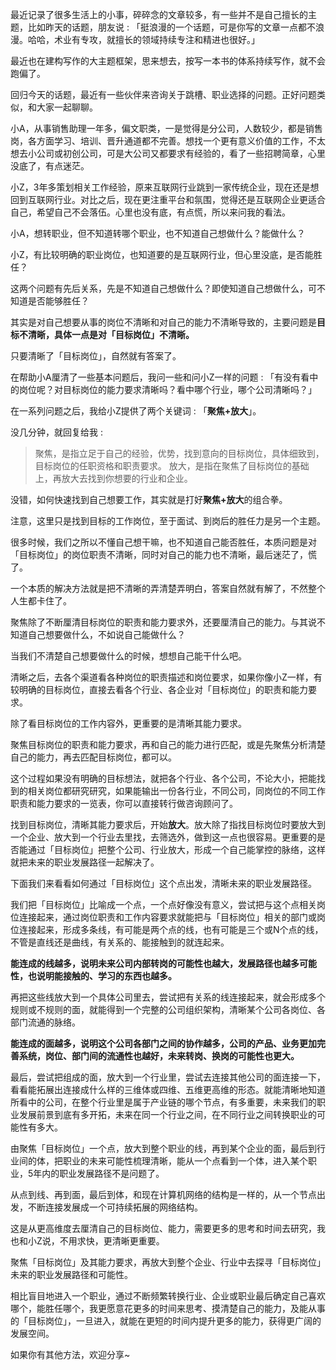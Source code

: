 

最近记录了很多生活上的小事，碎碎念的文章较多，有一些并不是自己擅长的主题，比如昨天的话题，朋友说 : 「挺浪漫的一个话题，可是你写的文章一点都不浪漫。哈哈，术业有专攻，就擅长的领域持续专注和精进也很好。」

最近也在建构写作的大主题框架，思来想去，按写一本书的体系持续写作，就不会跑偏了。

回归今天的话题，最近有一些伙伴来咨询关于跳槽、职业选择的问题。正好问题类似，和大家一起聊聊。

小A，从事销售助理一年多，偏文职类，一是觉得是分公司，人数较少，都是销售岗，各方面学习、培训、晋升通道都不完善。想找一个更有意义价值的工作，不太想去小公司或初创公司，可是大公司又都要求有经验的，看了一些招聘简章，心里没底了，有点迷茫。

小Z，3年多策划相关工作经验，原来互联网行业跳到一家传统企业，现在还是想回到互联网行业。对比之后，现在更注重平台和氛围，觉得还是互联网企业更适合自己，希望自己不会落伍。心里也没有底，有点慌，所以来问我的看法。

小A，想转职业，但不知道转哪个职业，也不知道自己想做什么？能做什么？

小Z，有比较明确的职业岗位，也知道要的是互联网行业，但心里没底，是否能胜任？

这两个问题有先后关系，先是不知道自己想做什么？即使知道自己想做什么，可不知道是否能够胜任？

其实是对自己想要从事的岗位不清晰和对自己的能力不清晰导致的，主要问题是**目标不清晰，具体一点是对「目标岗位」不清晰。**

只要清晰了「目标岗位」，自然就有答案了。

在帮助小A厘清了一些基本问题后，我问一些和问小Z一样的问题 : 「有没有看中的岗位呢？对目标岗位的能力要求清晰吗？看中哪个行业，哪个公司清晰吗？」

在一系列问题之后，我给小Z提供了两个关键词 : 「**聚焦+放大**」。

没几分钟，就回复给我 : 

>聚焦，是指立足于自己的经验，优势，找到意向的目标岗位，具体细致到，目标岗位的任职资格和职责要求。
放大，是指在聚焦了目标岗位的基础上，再放大去找到你想要的行业和企业。

没错，如何快速找到自己想要工作，其实就是打好**聚焦+放大**的组合拳。

注意，这里只是找到目标的工作岗位，至于面试、到岗后的胜任力是另一个主题。

很多时候，我们之所以不懂自己想干嘛，也不知道自己能否胜任，本质问题是对「目标岗位」的岗位职责不清晰，同时对自己的能力也不清晰，最后迷茫了，慌了。

一个本质的解决方法就是把不清晰的弄清楚弄明白，答案自然就有解了，不然整个人生都卡住了。

聚焦除了不断厘清目标岗位的职责和能力要求外，还要厘清自己的能力。与其说不知道自己想要做什么，不如说自己能做什么？

当我们不清楚自己想要做什么的时候，想想自己能干什么吧。

清晰之后，去各个渠道看各种岗位的职责描述和岗位要求，如果你像小Z一样，有较明确的目标岗位，直接去看各个行业、各企业对「目标岗位」的职责和能力要求。

除了看目标岗位的工作内容外，更重要的是清晰其能力要求。

聚焦目标岗位的职责和能力要求，再和自己的能力进行匹配，或是先聚焦分析清楚自己的能力，再去匹配目标岗位，都可以。

这个过程如果没有明确的目标想法，就把各个行业、各个公司，不论大小，把能找到的相关岗位都研究研究，如果能输出一份各行业，不同公司，同岗位的不同工作职责和能力要求的一览表，你可以直接转行做咨询顾问了。

找到目标岗位，清晰其能力要求后，开始**放大**。放大除了指找目标岗位时要放大到一个企业、放大到一个行业去里找，去筛选外，做到这一点也很容易。更重要的是否能通过「目标岗位」把整个公司、行业放大，形成一个自己能掌控的脉络，这样就把未来的职业发展路径一起解决了。

下面我们来看看如何通过「目标岗位」这个点出发，清晰未来的职业发展路径。

我们把「目标岗位」比喻成一个点，一个点好像没有意义，尝试把与这个点相关岗位连接起来，通过岗位职责和工作内容要求就能把与「目标岗位」相关的部门或岗位连接起来，形成多条线，有可能是两个点的线，也有可能是三个或N个点的线，不管是直线还是曲线，有关系的、能接触到的就连起来。

**能连成的线越多，说明未来公司内部转岗的可能性也越大，发展路径也越多可能性，也说明能接触的、学习的东西也越多。**

再把这些线放大到一个具体公司里去，尝试把有关系的线连接起来，就会形成多个规则或不规则的面，就能得到一个完整的公司组织架构，清晰某个公司各岗位、各部门流通的脉络。

**能连成的面越多，说明这个公司各部门之间的协作越多，公司的产品、业务更加完善系统，岗位、部门间的流通性也越好，未来转岗、换岗的可能性也更大。**

最后，尝试把组成的面，放大到一个行业里，尝试去连接其他公司的面连接一下，看看能拓展出连接成什么样的三维体或四维、五维更高维的形态。就能清晰地知道所看中的公司，在整个行业里是属于产业链的哪个节点，有多重要，未来我们的职业发展前景到底有多开拓，未来在同一个行业之间，在不同行业之间转换职业的可能性有多大。

由聚焦「目标岗位」一个点，放大到整个职业的线，再到某个企业的面，最后到行业间的体，把职业的未来可能性梳理清晰，能从一个点看到一个体，进入某个职业，5年内的职业发展路径不是问题了。

从点到线、再到面，最后到体，和现在计算机网络的结构是一样的，从一个节点出发，不断连接发展成一个可持续拓展的网络结构。

这是从更高维度去厘清自己的目标岗位、能力，需要更多的思考和时间去研究，我也和小Z说，不用求快，更清晰更重要。

聚焦「目标岗位」及其能力要求，再放大到整个企业、行业中去探寻「目标岗位」未来的职业发展路径和可能性。

相比盲目地进入一个职业，通过不断频繁转换行业、企业或职业最后确定自己喜欢哪个，能胜任哪个，我更愿意花更多的时间来思考、摸清楚自己的能力，及能从事的「目标岗位」，一旦进入，就能在更短的时间内提升更多的能力，获得更广阔的发展空间。

如果你有其他方法，欢迎分享~
